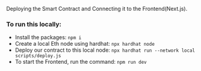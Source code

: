 Deploying the Smart Contract and Connecting it to the Frontend(Next.js).


### To run this locally:
- Install the packages: ` npm i `
- Create a local Eth node using hardhat: `npx hardhat node`
- Deploy our contract to this local node: `npx hardhat run --network local scripts/deploy.js`
- To start the Frontend, run the command: ` npm run dev `



